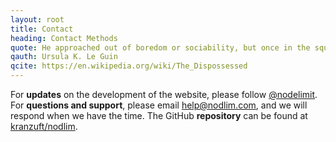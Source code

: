 ```yaml
---
layout: root
title: Contact
heading: Contact Methods 
quote: He approached out of boredom or sociability, but once in the square of sunlight he discovered it was warm there.
qauth: Ursula K. Le Guin
qcite: https://en.wikipedia.org/wiki/The_Dispossessed
---
```


For **updates** on the development of the website, please follow [@nodelimit][twitter]. For **questions and support**, please email <a href="mailto:help@nodlim.com?subject=Support%20Request%20|%20{insert issue summary here}">help@nodlim.com</a>, and we will respond when we have the time. The GitHub **repository** can be found at [kranzuft/nodlim][github].

[twitter]:https://twitter.com/nodelimit
[github]:https://github.com/kranzuft/nodlim